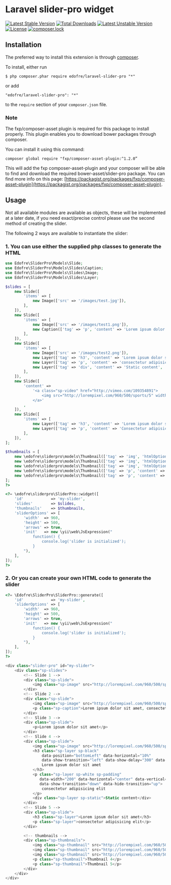 # Laravel slider-pro widget

[![Latest Stable Version](https://poser.pugx.org/edofre/laravel-slider-pro/v/stable)](https://packagist.org/packages/edofre/laravel-slider-pro)
[![Total Downloads](https://poser.pugx.org/edofre/laravel-slider-pro/downloads)](https://packagist.org/packages/edofre/laravel-slider-pro)
[![Latest Unstable Version](https://poser.pugx.org/edofre/laravel-slider-pro/v/unstable)](https://packagist.org/packages/edofre/laravel-slider-pro)
[![License](https://poser.pugx.org/edofre/laravel-slider-pro/license)](https://packagist.org/packages/edofre/laravel-slider-pro)
[![composer.lock](https://poser.pugx.org/edofre/laravel-slider-pro/composerlock)](https://packagist.org/packages/edofre/laravel-slider-pro)

## Installation

The preferred way to install this extension is through [composer](http://getcomposer.org/download/).

To install, either run

```
$ php composer.phar require edofre/laravel-slider-pro "*"
```

or add

```
"edofre/laravel-slider-pro": "*"
```

to the ```require``` section of your `composer.json` file.

### Note 
The fxp/composer-asset plugin is required for this package to install properly.
This plugin enables you to download bower packages through composer.

You can install it using this command:
```
composer global require "fxp/composer-asset-plugin:^1.2.0”
```

This will add the fxp composer-asset-plugin and your composer will be able to find and download the required bower-asset/slider-pro package.
You can find more info on this page: [https://packagist.org/packages/fxp/composer-asset-plugin](https://packagist.org/packages/fxp/composer-asset-plugin).

## Usage 

Not all available modules are available as objects, these will be implemented at a later date, 
if you need exact/precise control please use the second method of creating the slider.

The following 2 ways are available to instantiate the slider:

### 1. You can use either the supplied php classes to generate the HTML

```php
use Edofre\SliderPro\Models\Slide;
use Edofre\SliderPro\Models\Slides\Caption;
use Edofre\SliderPro\Models\Slides\Image;
use Edofre\SliderPro\Models\Slides\Layer;

$slides = [
	new Slide([
		'items' => [
			new Image(['src' => '/images/test.jpg']),
		],
	]),
	new Slide([
		'items' => [
			new Image(['src' => '/images/test1.png']),
			new Caption(['tag' => 'p', 'content' => 'Lorem ipsum dolor sit amet, consectetur adipisicing elit.']),
		],
	]),
	new Slide([
		'items' => [
			new Image(['src' => '/images/test2.png']),
			new Layer(['tag' => 'h3', 'content' => 'Lorem ipsum dolor sit amet', 'htmlOptions' => ['class' => 'sp-black', 'data-position' => "bottomLeft", 'data-horizontal' => "10%", 'data-show-transition' => "left", 'data-show-delay' => "300", 'data-hide-transition' => "right"]]),
			new Layer(['tag' => 'p', 'content' => 'consectetur adipisicing elit', 'htmlOptions' => ['class' => 'sp-white sp-padding', 'data-width' => "200", 'data-horizontal' => "center", 'data-vertical' => "40%", 'data-show-transition' => "down", 'data-hide-transition' => "up"]]),
			new Layer(['tag' => 'div', 'content' => 'Static content', 'htmlOptions' => ['class' => 'sp-static']]),
		],
	]),
	new Slide([
		'content' =>
			'<a class="sp-video" href="http://vimeo.com/109354891">
				<img src="http://lorempixel.com/960/500/sports/5" width="500" height="300"/>
			</a>'
		,
	]),
	new Slide([
		'items' => [
			new Layer(['tag' => 'h3', 'content' => 'Lorem ipsum dolor sit amet']),
			new Layer(['tag' => 'p', 'content' => 'Consectetur adipisicing elit']),
		],
	]),
];

$thumbnails = [
	new \edofre\sliderpro\models\Thumbnail(['tag' => 'img', 'htmlOptions' => ['src' => "/images/ttest.jpg", 'data-src' => "/images/test.jpg"]]),
	new \edofre\sliderpro\models\Thumbnail(['tag' => 'img', 'htmlOptions' => ['src' => "/images/ttest1.png", 'data-src' => "/images/test1.png"]]),
	new \edofre\sliderpro\models\Thumbnail(['tag' => 'img', 'htmlOptions' => ['src' => "/images/ttest2.png", 'data-src' => "/images/test2.png"]]),
	new \edofre\sliderpro\models\Thumbnail(['tag' => 'p', 'content' => 'Thumbnail for video']),
	new \edofre\sliderpro\models\Thumbnail(['tag' => 'p', 'content' => 'Thumbnail 5']),
];
?>

<?= \edofre\sliderpro\SliderPro::widget([
	'id'            => 'my-slider',
	'slides'        => $slides,
	'thumbnails'    => $thumbnails,
	'sliderOptions' => [
		'width'  => 960,
		'height' => 500,
		'arrows' => true,
		'init'   => new \yii\web\JsExpression("
			function() {
				console.log('slider is initialized');
			}
		"),
	],
]);
?>
```

### 2. Or you can create your own HTML code to generate the slider

```php
<?= \Edofre\SliderPro\SliderPro::generate([
	'id'            => 'my-slider',
	'sliderOptions' => [
		'width'  => 960,
		'height' => 500,
		'arrows' => true,
		'init'   => new \yii\web\JsExpression("
			function() {
				console.log('slider is initialized');
			}
		"),
	],
]);
?>

<div class="slider-pro" id="my-slider">
	<div class="sp-slides">
		<!-- Slide 1 -->
		<div class="sp-slide">
			<img class="sp-image" src="http://lorempixel.com/960/500/sports/1"/>
		</div>
		<!-- Slide 2 -->
		<div class="sp-slide">
			<img class="sp-image" src="http://lorempixel.com/960/500/sports/2"/>
			<p class="sp-caption">Lorem ipsum dolor sit amet, consectetur adipisicing elit.</p>
		</div>
		<!-- Slide 3 -->
		<div class="sp-slide">
			<p>Lorem ipsum dolor sit amet</p>
		</div>
		<!-- Slide 4 -->
		<div class="sp-slide">
			<img class="sp-image" src="http://lorempixel.com/960/500/sports/3"/>
			<h3 class="sp-layer sp-black"
				data-position="bottomLeft" data-horizontal="10%"
				data-show-transition="left" data-show-delay="300" data-hide-transition="right">
				Lorem ipsum dolor sit amet
			</h3>
			<p class="sp-layer sp-white sp-padding"
			   data-width="200" data-horizontal="center" data-vertical="40%"
			   data-show-transition="down" data-hide-transition="up">
				consectetur adipisicing elit
			</p>
			<div class="sp-layer sp-static">Static content</div>
		</div>
		<!-- Slide 5 -->
		<div class="sp-slide">
			<h3 class="sp-layer">Lorem ipsum dolor sit amet</h3>
			<p class="sp-layer">consectetur adipisicing elit</p>
		</div>

		<!-- thumbnails -->
		<div class="sp-thumbnails">
			<img class="sp-thumbnail" src="http://lorempixel.com/960/500/sports/1" data-src="http://lorempixel.com/480/250/sports/1"/>
			<img class="sp-thumbnail" src="http://lorempixel.com/960/500/sports/2" data-src="http://lorempixel.com/480/250/sports/2"/>
			<img class="sp-thumbnail" src="http://lorempixel.com/960/500/sports/3" data-src="http://lorempixel.com/480/250/sports/3"/>
			<p class="sp-thumbnail">Thumbnail 4</p>
			<p class="sp-thumbnail">Thumbnail 5</p>
		</div>
	</div>
</div>
```